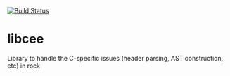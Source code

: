 [![Build Status](https://secure.travis-ci.org/shamanas/libcee.png?branch=master)](https://travis-ci.org/shamanas/libcee)

libcee
==========

Library to handle the C-specific issues (header parsing, AST construction, etc) in rock 

